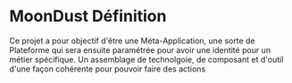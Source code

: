 # MoonDust Définition

Ce projet a pour objectif d'être une Méta-Application, une sorte de Plateforme qui sera ensuite paramétrée pour avoir une identité pour un métier spécifique.
Un assemblage de technolgoie, de composant et d'outil d'une façon cohérente pour pouvoir faire des actions

